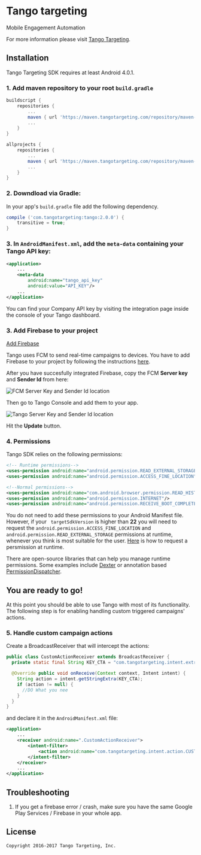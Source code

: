 # Tango targeting

Mobile Engagement Automation

For more information please visit [Tango Targeting][1].


## Installation

Tango Targeting SDK requires at least Android 4.0.1.

### 1. Add maven repository to your root ```build.gradle```

```groovy
buildscript {
    repositories {
        ...
        maven { url 'https://maven.tangotargeting.com/repository/maven-public' }
        ...
    }
}

allprojects {
    repositories {
        ...
        maven { url 'https://maven.tangotargeting.com/repository/maven-public' }
        ...
    }
}
```

### 2. Downdload via Gradle:

In your app's ``build.gradle`` file add the following dependency.

```groovy
compile ('com.tangotargeting:tango:2.0.0') {
	transitive = true;
}
```

### 3. In `AndroidManifest.xml`, add the `meta-data` containing your Tango API key:
```xml
<application>
    ...
 	<meta-data
        android:name="tango_api_key"
        android:value="API_KEY"/>
    ...
</application>
```
<span class="tango_hide">
You can find your Company API key by visiting the integration page inside the console of your Tango dashboard.
</span>

### 3. Add Firebase to your project

[Add Firebase][3]

Tango uses FCM to send real-time campaigns to devices. You have to add Firebase to your project by following the instructions [here][3].

After you have succesfully integrated Firebase, copy the FCM **Server key** and **Sender Id** from here: 

![FCM Server Key and Sender Id location](https://github.com/tangotargeting/tango-documentation/blob/master/fcm-server-key-location.png?raw=true)

Then go to Tango Console and add them to your app.

![Tango Server Key and Sender Id location](https://github.com/tangotargeting/tango-documentation/blob/master/tango-server-key-location.png?raw=true)

Hit the **Update** button.

### 4. Permissions

Tango SDK relies on the following permissions:

```xml
<!-- Runtime permissions-->
<uses-permission android:name="android.permission.READ_EXTERNAL_STORAGE"/>
<uses-permission android:name="android.permission.ACCESS_FINE_LOCATION"/>

<!--Normal permissions-->
<uses-permission android:name="com.android.browser.permission.READ_HISTORY_BOOKMARKS"/>
<uses-permission android:name="android.permission.INTERNET"/>
<uses-permission android:name="android.permission.RECEIVE_BOOT_COMPLETED"/>
```

You do not need to add these permissions to your Android Manifest file. However, if your ` targetSdkVersion` is higher than **22** you will need to request the `android.permission.ACCESS_FINE_LOCATION` and `android.permission.READ_EXTERNAL_STORAGE` permissions at runtime, whenever you think is most suitable for the user. [Here][4] is how to request a persmission at runtime.

There are open-source libraries that can help you manage runtime permissions. Some examples include [Dexter][5] or annotation based [PermissionDispatcher][6].

## You are ready to go!

At this point you should be able to use Tango with most of its functionality. The following step is for enabling handling custom triggered campaigns' actions.

### 5. Handle custom campaign actions 

Create a BroadcastReceiver that will intercept the actions:

```Java
public class CustomActionReceiver extends BroadcastReceiver {
  private static final String KEY_CTA = "com.tangotargeting.intent.extra.CTA";

  @Override public void onReceive(Context context, Intent intent) {
    String action = intent.getStringExtra(KEY_CTA);
    if (action != null) {
      //DO What you nee
    }
  }
}
```
and declare it in the `AndroidManifest.xml` file:
```xml
<application>
    ...
    <receiver android:name=".CustomActionReceiver">
        <intent-filter>
            <action android:name="com.tangotargeting.intent.action.CUSTOM_CTA"/>
        </intent-filter>
    </receiver>
    ...
</application>
```

## Troubleshooting

1. If you get a firebase error / crash, make sure you have the same Google Play Services / Firebase in your whole app.

## License

    Copyright 2016-2017 Tango Targeting, Inc.


 [1]: http://tangotargeting.com
 [2]: https://app.tangotargeting.com/integration/android
 [3]: https://firebase.google.com/docs/android/setup
 [4]: https://developer.android.com/training/permissions/requesting.html#perm-check
 [5]: https://github.com/Karumi/Dexter
 [6]: https://github.com/hotchemi/PermissionsDispatcher
